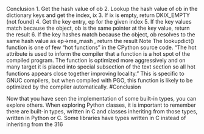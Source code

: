 Conclusion 1. Get the hash value of  ob 2. Lookup the hash value of  ob  in the dictionary keys and get the index,  ix 3. If  ix  is empty, return  DKIX_EMPTY  (not found) 4. Get the key entry,  ep  for the given index 5. If the key values match because the object,  ob  is the same pointer at the key value, return the result 6. If the key hashes match because the object,  ob  resolves to the same hash value as  ep->me_mash , return the result Note The  lookupdict()  function is one of few “hot functions” in the CPython source code. “The hot attribute is used to inform the compiler that a function is a hot spot of the compiled program. The function is optimized more aggressively and on many target it is placed into special subsection of the text section so all hot functions appears close together improving locality.” This is speciﬁc to GNUC compilers, but when compiled with PGO, this function is likely to be optimized by the compiler automatically. 
#Conclusion 

 Now that you have seen the implementation of some built-in types, you can explore others. When exploring Python classes, it is important to remember there are built-in types, written in C and classes inheriting from those types, written in Python or C. Some libraries have types written in C instead of inheriting from the 316